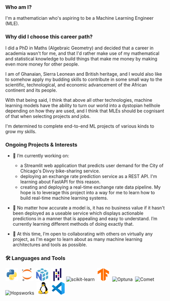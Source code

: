 ### Who am I? 

I'm a mathematician who's aspiring to be a Machine Learning Engineer (MLE). 

### Why did I choose this career path? 

I did a PhD in Maths (Algebraic Geometry) and decided that a career in academia wasn't for me, and that I'd rather make use of my mathematical and statistical knowledge to build things that make me money by making even more money for other people.

I am of Ghanaian, Sierra Leonean and British heritage, and I would also like to somehow apply my budding skills to contribute in some small way to the scientific, technological, and economic advancement of the African continent and its people. 

With that being said, I think that above all other technologies, machine learning models have the ability to turn our world into a dystopian hellhole depending on how they are used, and I think that MLEs should be cognisant of that when selecting projects and jobs.

I'm determined to complete end-to-end ML projects of various kinds to grow my skills.

### Ongoing Projects & Interests
- 🔭 I’m currently working on:
   -  a Streamlit web application that predicts user demand for the City of Chicago's Divvy bike-sharing service.
   -  deploying an exchange rate prediction service as a REST API. I'm learning about FastAPI for this reason.
   -  creating and deploying a real-time exchange rate data pipeline. My hope is to leverage this project into a way for me to learn how to build real-time machine learning systems.

- 🌱 No matter how accurate a model is, it has no business value if it hasn't been deployed as a useable service which displays actionable predictions in a manner that is appealing and easy to understand. I’m currently learning different methods of doing exactly that.
   
- 👯 At this time, I’m open to collaborating with others on virtually any project, as I'm eager to learn about as many machine learning architectures and tools as possible.



### :hammer_and_wrench: Languages and Tools
  <img src="https://github.com/devicons/devicon/blob/master/icons/python/python-original.svg" title="Python" alt="Python" width="40" height="40"/>&nbsp;
  <img src="https://github.com/devicons/devicon/blob/master/icons/jupyter/jupyter-original.svg" title="Jupyter" alt="Jupyter" width="40" height="40"/>&nbsp;
  <img src="https://github.com/devicons/devicon/blob/master/icons/numpy/numpy-original.svg" title="Numpy" alt="Numpy" width="40" height="40"/>&nbsp;
  <img src="https://github.com/devicons/devicon/blob/master/icons/pandas/pandas-original.svg" title="Pandas" alt="Pandas" width="40" height="40"/>&nbsp;
  <img src="https://external-content.duckduckgo.com/iu/?u=https%3A%2F%2Flogosdownload.com%2Flogo%2Fscikit-learn-logo-big.png&f=1&nofb=1&ipt=dc8109c7270108f1039f351c0c19e173c3f752eb44eb1b66c3559e7a6605ed06&ipo=images" title="scikit-learn" alt="scikit-learn" width="50" height="40"/>&nbsp; 
  <img src="https://github.com/devicons/devicon/blob/master/icons/tensorflow/tensorflow-original.svg" title="Tensorflow" alt="Tensorflow" width="40" height="40"/>&nbsp; 
  <img src="https://avatars.githubusercontent.com/u/57251745?s=400&v=4" title="Optuna" alt="Optuna" width="40" height="40"/>&nbsp; 
  <img src="https://www.comet.com/images/logo_comet_light.png" title="CometML" alt="Comet" width="60" height="40"/>&nbsp; 
  <img src="https://image.pngaaa.com/311/6854311-middle.png" title="Hopsworks" alt="Hopsworks" width="50" height="40"/>&nbsp; 
  <img src="https://github.com/devicons/devicon/blob/master/icons/linux/linux-original.svg" title="Linux" alt="Linux" width="40" height="40"/>&nbsp;
  <img src="https://github.com/devicons/devicon/blob/master/icons/vscode/vscode-original.svg" title="VSCode" alt="VSCode" width="40" height="40"/>&nbsp;
</div>
